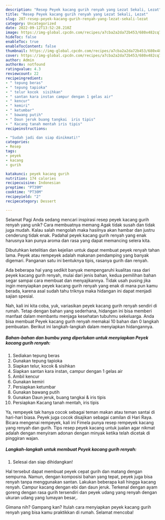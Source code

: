 ```yaml
---
description: "Resep Peyek kacang gurih renyah yang Lezat Sekali, Lezat"
title: "Resep Peyek kacang gurih renyah yang Lezat Sekali, Lezat"
slug: 207-resep-peyek-kacang-gurih-renyah-yang-lezat-sekali-lezat
category: Uncategorized
date: 2022-09-12T13:52:28.210Z
image: https://img-global.cpcdn.com/recipes/a7cba2a2da72b453/680x482cq70/peyek-kacang-gurih-renyah-foto-resep-utama.jpg
hideToc: false
enableToc: true
enableTocContent: false
thumbnail: https://img-global.cpcdn.com/recipes/a7cba2a2da72b453/680x482cq70/peyek-kacang-gurih-renyah-foto-resep-utama.jpg
cover: https://img-global.cpcdn.com/recipes/a7cba2a2da72b453/680x482cq70/peyek-kacang-gurih-renyah-foto-resep-utama.jpg
author: Admin
authorAv: notfound
ratingvalue: 4.3
reviewcount: 22
recipeingredient:
- " tepung beras"
- " tepung tapioka"
- " telur kocok  sisihkan"
- " santan kara instan campur dengan 1 gelas air"
- " kencur"
- " kemiri"
- " ketumbar"
- " bawang putih"
- " Daun jeruk buang tangkai  iris tipis"
- " Kacang tanah mentah iris tipis"
recipeinstructions:

- "Sudah jadi dan siap dinikmati!"
categories:
- Resep
tags:
- peyek
- kacang
- gurih

katakunci: peyek kacang gurih 
nutrition: 174 calories
recipecuisine: Indonesian
preptime: "PT39M"
cooktime: "PT30M"
recipeyield: "2"
recipecategory: Dessert

---
```



Selamat Pagi Anda sedang mencari inspirasi resep peyek kacang gurih renyah yang unik? Cara membuatnya memang Agak tidak susah dan tidak juga mudah. Kalau salah mengolah maka hasilnya akan hambar dan justru cenderung tidak enak. Padahal peyek kacang gurih renyah yang enak harusnya kan punya aroma dan rasa yang dapat memancing selera kita.


Dibutuhkan ketelitian dan kejelian untuk dapat membuat peyek renyah tahan lama. Peyek atau rempeyek adalah makanan pendamping yang banyak digemari. Panganan satu ini bentuknya tipis, rasanya gurih dan renyah.

Ada beberapa hal yang sedikit banyak mempengaruhi kualitas rasa dari peyek kacang gurih renyah, mulai dari jenis bahan, kedua pemilihan bahan segar sampai cara membuat dan menyajikannya. Tidak usah pusing jika ingin menyiapkan peyek kacang gurih renyah yang enak di mana pun kamu berada, karena asal sudah tahu triknya maka hidangan ini dapat menjadi sajian spesial.


Nah, kali ini kita coba, yuk, variasikan peyek kacang gurih renyah sendiri di rumah. Tetap dengan bahan yang sederhana, hidangan ini bisa memberi manfaat dalam membantu menjaga kesehatan tubuhmu sekeluarga. Anda bisa membuat Peyek kacang gurih renyah memakai 10 bahan dan 0 langkah pembuatan. Berikut ini langkah-langkah dalam menyiapkan hidangannya.

<!--inarticleads1-->

##### Bahan-bahan dan bumbu yang diperlukan untuk menyiapkan Peyek kacang gurih renyah:

1. Sediakan  tepung beras
1. Gunakan  tepung tapioka
1. Siapkan  telur, kocok &amp; sisihkan
1. Siapkan  santan kara instan, campur dengan 1 gelas air
1. Ambil  kencur
1. Gunakan  kemiri
1. Persiapkan  ketumbar
1. Gunakan  bawang putih
1. Gunakan  Daun jeruk, buang tangkai &amp; iris tipis
1. Persiapkan  Kacang tanah mentah, iris tipis


Ya, rempeyek tak hanya cocok sebagai teman makan atau teman santai di hari-hari biasa. Peyek juga cocok disajikan sebagai camilan di Hari Raya. Bicara mengenai rempeyek, kali ini Fimela punya resep rempeyek kacang yang renyah dan gurih. Tips resep peyek kacang untuk jualan agar nikmat adalah dengan menyiram adonan dengan minyak ketika telah dicetak di pinggiran wajan. 

<!--inarticleads2-->

##### Langkah-langkah untuk membuat Peyek kacang gurih renyah:


1. Selesai dan siap dihidangkan!

Hal tersebut dapat membuat peyek cepat gurih dan matang dengan sempurna. Namun, dengan komposisi bahan yang tepat, peyek juga bisa renyah tanpa menggunakan santan. Lakukan beberapa kali hingga kacang renyah. Campur kacang dengan ebi dan daun jeruk. Terkenal dengan ayam goreng dengan rasa gurih tersendiri dan peyek udang yang renyah dengan ukuran udang yang lumayan besar,. 

Gimana nih? Gampang kan? Itulah cara menyiapkan peyek kacang gurih renyah yang bisa kamu praktikkan di rumah. Selamat mencoba!
